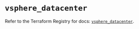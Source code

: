 # `vsphere_datacenter`

Refer to the Terraform Registry for docs: [`vsphere_datacenter`](https://registry.terraform.io/providers/vmware/vsphere/2.14.2/docs/resources/datacenter).
